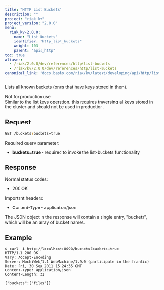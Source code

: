 ```yaml
---
title: "HTTP List Buckets"
description: ""
project: "riak_kv"
project_version: "2.0.0"
menu:
  riak_kv-2.0.0:
    name: "List Buckets"
    identifier: "http_list_buckets"
    weight: 103
    parent: "apis_http"
toc: true
aliases:
  - /riak/2.0.0/dev/references/http/list-buckets
  - /riak/kv/2.0.0/dev/references/http/list-buckets
canonical_link: "docs.basho.com/riak/kv/latest/developing/api/http/list-buckets"
---
```


Lists all known buckets (ones that have keys stored in them).

<div class="note"><div class="title">Not for production use</div>
Similar to the list keys operation, this requires traversing all keys stored
in the cluster and should not be used in production.
</div>

## Request

```bash
GET /buckets?buckets=true
```

Required query parameter:

* **buckets=true** - required to invoke the list-buckets functionality

## Response

Normal status codes:
* 200 OK

Important headers:
* Content-Type - application/json

The JSON object in the response will contain a single entry, "buckets", which
will be an array of bucket names.

## Example

```curl
$ curl -i http://localhost:8098/buckets?buckets=true
HTTP/1.1 200 OK
Vary: Accept-Encoding
Server: MochiWeb/1.1 WebMachine/1.9.0 (participate in the frantic)
Date: Fri, 30 Sep 2011 15:24:35 GMT
Content-Type: application/json
Content-Length: 21

{"buckets":["files"]}
```

